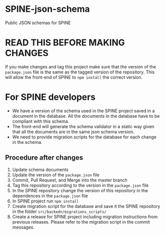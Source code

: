 # SPINE-json-schema
Public JSON schemas for SPINE


# READ THIS BEFORE MAKING CHANGES
If you make changes and tag this project make sure that the version of the ```package.json``` file is the same as the tagged version of the repository. This will allow the front-end of SPINE to ```npm install``` the correct version.

# For SPINE developers
- We have a version of the schema used in the SPINE project saved in a document in the database. All the documents in the database have to be compliant with this schema.
- The front-end will generate the schema validator in a static way given that all the documents are in the same json schema version.
- We need to provide migration scripts for the database for each change in the schema.

## Procedure after changes
  1. Update schema documents
  1. Update the version of the ```package.json``` file
  1. Commit, Pull Request, and Merge into the master branch
  1. Tag this repository according to the version in the ```package.json``` file
  1. In the SPINE repository change the version of this repository in the dependences in the ```package.json``` file
  1. In SPINE project run ```npm install```
  1. Create migration script for the database and save it the SPINE repository in the folder ```src/backedn/migrations_scripts/```
  1. Create a release for SPINE project including migration instructions from previous releases. Please refer to the migration script in the commit messages.
  
